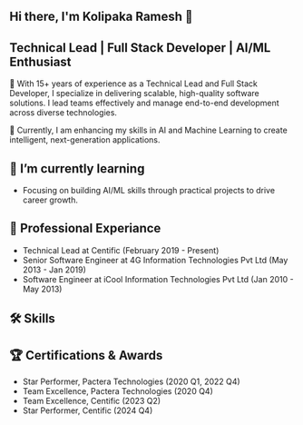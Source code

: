 ## Hi there, I'm Kolipaka Ramesh 👋

## Technical Lead | Full Stack Developer | AI/ML Enthusiast
🚀 With 15+ years of experience as a Technical Lead and Full Stack Developer, I specialize in delivering scalable, high-quality software solutions. I lead teams effectively and manage end-to-end development across diverse technologies. 

🤖 Currently, I am enhancing my skills in AI and Machine Learning to create intelligent, next-generation applications.

## 🌱 I’m currently learning
- Focusing on building AI/ML skills through practical projects to drive career growth.
  
## 💼 Professional Experiance
- Technical Lead at Centific (February 2019 - Present)
- Senior Software Engineer at 4G Information Technologies Pvt Ltd (May 2013 - Jan 2019)
- Software Engineer at iCool Information Technologies Pvt Ltd (Jan 2010 - May 2013)

## 🛠 Skills

## 🏆 Certifications & Awards
- Star Performer, Pactera Technologies (2020 Q1, 2022 Q4)
- Team Excellence, Pactera Technologies (2020 Q4)
- Team Excellence, Centific (2023 Q2)
- Star Performer, Centific (2024 Q4)

